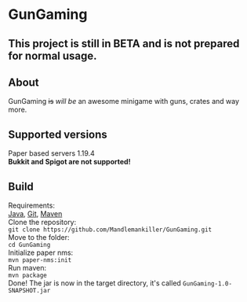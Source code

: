 # GunGaming
## This project is still in BETA and is not prepared for normal usage.
## About
GunGaming ~~is~~ *will be* an awesome minigame with guns, crates and way more.
## Supported versions
Paper based servers 1.19.4<br>
**Bukkit and Spigot are not supported!**
## Build
Requirements: <br>
[Java](https://java.com), [Git](https://git-scm.com/), [Maven](https://maven.apache.org/)<br>
Clone the repository:<br>
```git clone https://github.com/Mandlemankiller/GunGaming.git``` <br>
Move to the folder:<br>
```cd GunGaming``` <br>
Initialize paper nms: <br>
```mvn paper-nms:init``` <br>
Run maven: <br>
```mvn package``` <br>
Done! The jar is now in the target directory, it's called ```GunGaming-1.0-SNAPSHOT.jar```